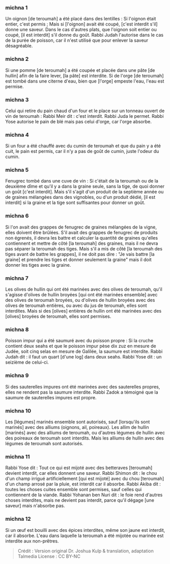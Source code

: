 
### michna 1
Un oignon [de teroumah] a été placé dans des lentilles : Si l'oignon était entier, c'est permis ; Mais si [l'oignon] avait été coupé, [c'est interdit s'il] donne une saveur. Dans le cas d'autres plats, que l'oignon soit entier ou coupé, [il est interdit] s'il donne du goût. Rabbi Judah l'autorise dans le cas de la purée de poisson, car il n'est utilisé que pour enlever la saveur désagréable.

### michna 2
Si une pomme [de teroumah] a été coupée et placée dans une pâte [de hullin] afin de la faire lever, [la pâte] est interdite. Si de l'orge [de teroumah] est tombé dans une citerne d'eau, bien que [l'orge] empeste l'eau, l'eau est permise.

### michna 3
Celui qui retire du pain chaud d'un four et le place sur un tonneau ouvert de vin de teroumah : Rabbi Meir dit : c'est interdit. Rabbi Juda le permet. Rabbi Yose autorise le pain de blé mais pas celui d'orge, car l'orge absorbe.

### michna 4
Si un four a été chauffé avec du cumin de teroumah et que du pain y a été cuit, le pain est permis, car il n'y a pas de goût de cumin, juste l'odeur du cumin.

### michna 5
Fenugrec tombé dans une cuve de vin : Si c'était de la teroumah ou de la deuxième dîme et qu'il y a dans la graine seule, sans la tige, de quoi donner un goût [c'est interdit]. Mais s'il s'agit d'un produit de la septième année ou de graines mélangées dans des vignobles, ou d'un produit dédié, [il est interdit] si la graine et la tige sont suffisantes pour donner un goût.

### michna 6
Si l'on avait des grappes de fenugrec de graines mélangées de la vigne, elles doivent être brûlées. S'il avait des grappes de fenugrec de produits non égrenés, il devra les battre et calculer la quantité de graines qu'elles contiennent et mettre de côté [la teroumah] des graines, mais il ne devra pas séparer la teroumah des tiges. Mais s'il a mis de côté [la teroumah des tiges avant de battre les grappes], il ne doit pas dire : "Je vais battre [la graine] et prendre les tiges et donner seulement la graine" mais il doit donner les tiges avec la graine.

### michna 7
Les olives de hullin qui ont été marinées avec des olives de teroumah, qu'il s'agisse d'olives de hullin broyées [qui ont été marinées ensemble] avec des olives de teroumah broyées, ou d'olives de hullin broyées avec des olives de teroumah entières, ou avec du jus de teroumah, elles sont interdites. Mais si des [olives] entières de hullin ont été marinées avec des [olives] broyées de teroumah, elles sont permises.

### michna 8
Poisson impur qui a été saumuré avec du poisson propre : Si la cruche contient deux seahs et que le poisson impur pèse dix zuz en mesure de Judée, soit cinq selas en mesure de Galilée, la saumure est interdite. Rabbi Judah dit : il faut un quart [d'une log] dans deux seahs. Rabbi Yose dit : un seizième de celui-ci.

### michna 9
Si des sauterelles impures ont été marinées avec des sauterelles propres, elles ne rendent pas la saumure interdite. Rabbi Zadok a témoigné que la saumure de sauterelles impures est propre.

### michna 10
Les [légumes] marinés ensemble sont autorisés, sauf [lorsqu'ils sont marinés] avec des alliums (oignons, ail, poireaux). Les allim de hullin [marinés] avec des alliums de teroumah, ou d'autres légumes de hullin avec des poireaux de teroumah sont interdits. Mais les alliums de hullin avec des légumes de teroumah sont autorisés.

### michna 11
Rabbi Yose dit : Tout ce qui est mijoté avec des betteraves [teroumah] devient interdit, car elles donnent une saveur. Rabbi Shimon dit : le chou d'un champ irrigué artificiellement [qui est mijoté] avec du chou [teroumah] d'un champ arrosé par la pluie, est interdit car il absorbe. Rabbi Akiba dit : toutes les choses cuites ensemble sont permises, sauf celles qui contiennent de la viande. Rabbi Yohanan ben Nuri dit : le foie rend d'autres choses interdites, mais ne devient pas interdit, parce qu'il dégage [une saveur] mais n'absorbe pas.

### michna 12
Si un œuf est bouilli avec des épices interdites, même son jaune est interdit, car il absorbe. L'eau dans laquelle la teroumah a été mijotée ou marinée est interdite aux non-prêtres.

>Crédit : Version original Dr. Joshua Kulp & translation, adaptation Talmedia
>License : CC BY-NC
